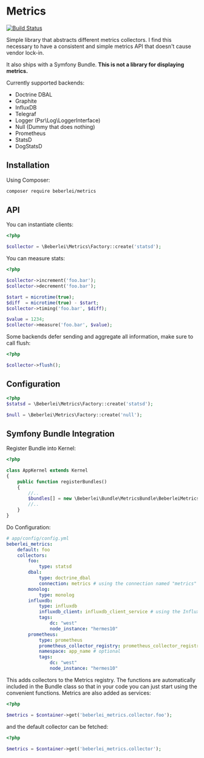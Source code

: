 # Metrics

[![Build Status](https://travis-ci.org/beberlei/metrics.svg?branch=master)](https://travis-ci.org/beberlei/metrics)

Simple library that abstracts different metrics collectors. I find this
necessary to have a consistent and simple metrics API that doesn't cause vendor
lock-in.

It also ships with a Symfony Bundle. **This is not a library for displaying metrics.**

Currently supported backends:

* Doctrine DBAL
* Graphite
* InfluxDB
* Telegraf
* Logger (Psr\Log\LoggerInterface)
* Null (Dummy that does nothing)
* Prometheus
* StatsD
* DogStatsD

## Installation

Using Composer:

```bash
composer require beberlei/metrics
```

## API

You can instantiate clients:

```php
<?php

$collector = \Beberlei\Metrics\Factory::create('statsd');
```

You can measure stats:

```php
<?php

$collector->increment('foo.bar');
$collector->decrement('foo.bar');

$start = microtime(true);
$diff  = microtime(true) - $start;
$collector->timing('foo.bar', $diff);

$value = 1234;
$collector->measure('foo.bar', $value);
```

Some backends defer sending and aggregate all information, make sure to call
flush:

```php
<?php

$collector->flush();
```

## Configuration

```php
<?php
$statsd = \Beberlei\Metrics\Factory::create('statsd');

$null = \Beberlei\Metrics\Factory::create('null');
```

## Symfony Bundle Integration

Register Bundle into Kernel:

```php
<?php

class AppKernel extends Kernel
{
    public function registerBundles()
    {
        //..
        $bundles[] = new \Beberlei\Bundle\MetricsBundle\BeberleiMetricsBundle();
        //..
    }
}
```

Do Configuration:

```yaml
# app/config/config.yml
beberlei_metrics:
    default: foo
    collectors:
        foo:
            type: statsd
        dbal:
            type: doctrine_dbal
            connection: metrics # using the connection named "metrics"
        monolog:
            type: monolog
        influxdb:
            type: influxdb
            influxdb_client: influxdb_client_service # using the InfluxDB client service named "influxdb_client_service"
            tags:
                dc: "west"
                node_instance: "hermes10"
        prometheus:
            type: prometheus
            prometheus_collector_registry: prometheus_collector_registry_service # using the Prometheus collector registry service named "prometheus_collector_registry_service"
            namespace: app_name # optional
            tags:
                dc: "west"
                node_instance: "hermes10"
```

This adds collectors to the Metrics registry. The functions are automatically
included in the Bundle class so that in your code you can just start using the
convenient functions. Metrics are also added as services:

```php
<?php

$metrics = $container->get('beberlei_metrics.collector.foo');
```

and the default collector can be fetched:

```php
<?php

$metrics = $container->get('beberlei_metrics.collector');
```

